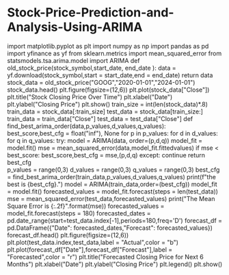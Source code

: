 # Stock-Price-Prediction-and-Analysis-Using-ARIMA
import matplotlib.pyplot as plt 
import numpy as np 
import pandas as pd 
import yfinance as yf
from sklearn.metrics import mean_squared_error
from statsmodels.tsa.arima.model import ARIMA
def old_stock_price(stock_symbol,start_date, end_date ): 
    data = yf.download(stock_symbol,start = start_date,end = end_date) 
    return data 
stock_data = old_stock_price("GOOG","2020-01-01","2024-01-01") 
stock_data.head()
plt.figure(figsize=(12,6))
plt.plot(stock_data["Close"])
plt.title("Stock Closing Price Over Time")
plt.xlabel("Date")
plt.ylabel("Closing Price")
plt.show()
train_size = int(len(stock_data)*.8)
train_data = stock_data[:train_size]
test_data = stock_data[train_size:]
train_data = train_data["Close"]
test_data = test_data["Close"]
def find_best_arima_order(data,p_values,d_values,q_values):
    best_score,best_cfg = float("inf"), None
    for p in p_values:
        for d in d_values:
            for q in q_values:
                try:
                    model = ARIMA(data, order=(p,d,q))
                    model_fit = model.fit()
                    mse = mean_squared_error(data,model_fit.fittedvalues)
                    if mse < best_score:
                        best_score,best_cfg = mse,(p,d,q)
                except:
                    continue
    return best_cfg            
p_values = range(0,3)
d_values = range(0,3)
q_values = range(0,3)
best_cfg = find_best_arima_order(train_data,p_values,d_values,q_values)
print(f"the best is {best_cfg}.")
model = ARIMA(train_data,order=(best_cfg))
model_fit = model.fit()
forecasted_values = model_fit.forecast(steps = len(test_data))
mse = mean_squared_error(test_data,forecasted_values)
print("The Mean Square Error is {:.2f}".format(mse))
forecasted_values = model_fit.forecast(steps = 180)
forecasted_dates = pd.date_range(start=test_data.index[-1],periods=180,freq='D')
forecast_df = pd.DataFrame({"Date": forecasted_dates,"Forecast": forecasted_values})
forecast_df.head()
plt.figure(figsize=(12,6))
plt.plot(test_data.index,test_data,label = "Actual",color = "b")
plt.plot(forecast_df["Date"],forecast_df["Forecast"],label = "Forecasted",color = "r")
plt.title("Forecasted Closing Price for Next 6 Months")
plt.xlabel("Date")
plt.ylabel("Closing Price")
plt.legend()
plt.show()
